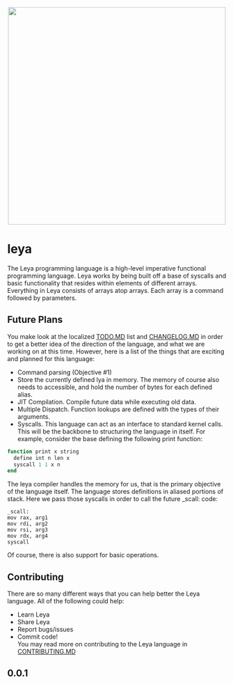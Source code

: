 <div align = "center">
  <img src = "https://github.com/emmettgb/leya/blob/repl-command/assets/Leya_Round.png"
  width = 500 height = 500>
  </img>
</div>

#  leya
The Leya programming language is a high-level imperative functional
programming language. Leya works by being built off a base of syscalls and
basic functionality that resides within elements of different arrays. Everything
in Leya consists of arrays atop arrays. Each array is a command followed by
parameters.
## Future Plans
You make look at the localized
[TODO.MD](https://github.com/emmettgb/leya/blob/repl-command/assets/CONTRIBUTING.md)
 list and
[CHANGELOG.MD](https://github.com/emmettgb/leya/blob/repl-command/assets/CHANGELOG.md) in order to get a
better idea of the direction of the language, and what we are working on at this
time. However, here is a list of the things that are exciting and planned for
this language:
- Command parsing (Objective #1)
- Store the currently defined lya in memory. The memory of course also needs to
accessible, and hold the number of bytes for each defined alias.
- JIT Compilation. Compile future data while executing old data.
- Multiple Dispatch. Function lookups are defined with the types of their
arguments.
- Syscalls. This language can act as an interface to standard kernel calls.
This will be the backbone to structuring the language in itself. For example,
consider the base defining the following print function:
```julia
function print x string
  define int n len x
  syscall 1 1 x n
end
```
The leya compiler handles the memory for us, that is the primary objective of
the language itself. The language stores definitions in aliased portions of
stack. Here we pass those syscalls in order to call the future _scall: code:
```assembly
_scall:
mov rax, arg1
mov rdi, arg2
mov rsi, arg3
mov rdx, arg4
syscall
```
Of course, there is also support for basic operations.
## Contributing
There are so many different ways that you can help better the Leya language.
All of the following could help:
- Learn Leya
- Share Leya
- Report bugs/issues
- Commit code! \
You may read more on contributing to the Leya language in
[CONTRIBUTING.MD](https://github.com/emmettgb/leya/blob/repl-command/assets/CONTRIBUTING.md)
## 0.0.1
